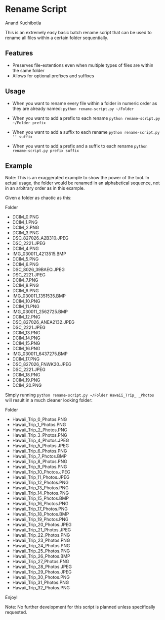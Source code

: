 Rename Script
=============
Anand Kuchibotla

This is an extremely easy basic batch rename script that can be used to rename all files within a certain folder sequentially.

Features
--------
- Preserves file-extentions even when multiple types of files are within the same folder
- Allows for optional prefixes and suffixes

Usage
-----
- When you want to rename every file within a folder in numeric order as they are already named:
`python rename-script.py ~/Folder`

- When you want to add a prefix to each rename
`python rename-script.py ~/Folder prefix`

- When you want to add a suffix to each rename
`python rename-script.py '' suffix`

- When you want to add a prefix and a suffix to each rename
`python rename-script.py prefix suffix`

Example
-------
Note: This is an exaggerated example to show the power of the tool. In actual usage, the folder would be renamed in an alphabetical sequence, not in an arbitrary order as in this example.

Given a folder as chaotic as this:

Folder
- DCIM_0.PNG
- DCIM_1.PNG
- DCIM_2.PNG
- DCIM_3.PNG
- DSC_827026_A2B310.JPEG
- DSC_2221.JPEG
- DCIM_4.PNG
- IMG_030011_4213515.BMP
- DCIM_5.PNG
- DCIM_6.PNG
- DSC_8026_39BAEO.JPEG
- DSC_2221.JPEG
- DCIM_7.PNG
- DCIM_8.PNG
- DCIM_9.PNG
- IMG_030011_1351535.BMP
- DCIM_10.PNG
- DCIM_11.PNG
- IMG_030011_2562725.BMP
- DCIM_12.PNG
- DSC_827026_ANEA2132.JPEG
- DSC_2221.JPEG
- DCIM_13.PNG
- DCIM_14.PNG
- DCIM_15.PNG
- DCIM_16.PNG
- IMG_030011_6437275.BMP
- DCIM_17.PNG
- DSC_827026_FNWK20.JPEG
- DSC_2221.JPEG
- DCIM_18.PNG
- DCIM_19.PNG
- DCIM_20.PNG
    
Simply running `python rename-script.py ~/Folder Hawaii_Trip_ _Photos` will result in a much cleaner looking folder:
  
Folder
- Hawaii_Trip_0_Photos.PNG
- Hawaii_Trip_1_Photos.PNG
- Hawaii_Trip_2_Photos.PNG
- Hawaii_Trip_3_Photos.PNG
- Hawaii_Trip_4_Photos.JPEG
- Hawaii_Trip_5_Photos.JPEG
- Hawaii_Trip_6_Photos.PNG
- Hawaii_Trip_7_Photos.BMP
- Hawaii_Trip_8_Photos.PNG
- Hawaii_Trip_9_Photos.PNG
- Hawaii_Trip_10_Photos.JPEG
- Hawaii_Trip_11_Photos.JPEG
- Hawaii_Trip_12_Photos.PNG
- Hawaii_Trip_13_Photos.PNG
- Hawaii_Trip_14_Photos.PNG
- Hawaii_Trip_15_Photos.BMP
- Hawaii_Trip_16_Photos.PNG
- Hawaii_Trip_17_Photos.PNG
- Hawaii_Trip_18_Photos.BMP
- Hawaii_Trip_19_Photos.PNG
- Hawaii_Trip_20_Photos.JPEG
- Hawaii_Trip_21_Photos.JPEG
- Hawaii_Trip_22_Photos.PNG
- Hawaii_Trip_23_Photos.PNG
- Hawaii_Trip_24_Photos.PNG
- Hawaii_Trip_25_Photos.PNG
- Hawaii_Trip_26_Photos.BMP
- Hawaii_Trip_27_Photos.PNG
- Hawaii_Trip_28_Photos.JPEG
- Hawaii_Trip_29_Photos.JPEG
- Hawaii_Trip_30_Photos.PNG
- Hawaii_Trip_31_Photos.PNG
- Hawaii_Trip_32_Photos.PNG

Enjoy!
    
Note: No further development for this script is planned unless specifically requested.